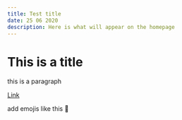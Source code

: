 ```yaml
---
title: Test title
date: 25 06 2020
description: Here is what will appear on the homepage
---
```

# This is a title

this is a paragraph

[Link](www.google.com)

add emojis like this 💙